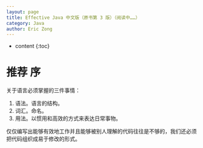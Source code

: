 ```yaml
---
layout: page
title: Effective Java 中文版（原书第 3 版）（阅读中……）
category: Java
author: Eric Zong	
---
```


* content
{:toc}

# 推荐 序

关于语言必须掌握的三件事情：

1. 语法。语言的结构。
2. 词汇。命名。
3. 用法。以惯用和高效的方式来表达日常事物。

仅仅编写出能够有效地工作并且能够被别人理解的代码往往是不够的，我们还必须把代码组织成易于修改的形式。
